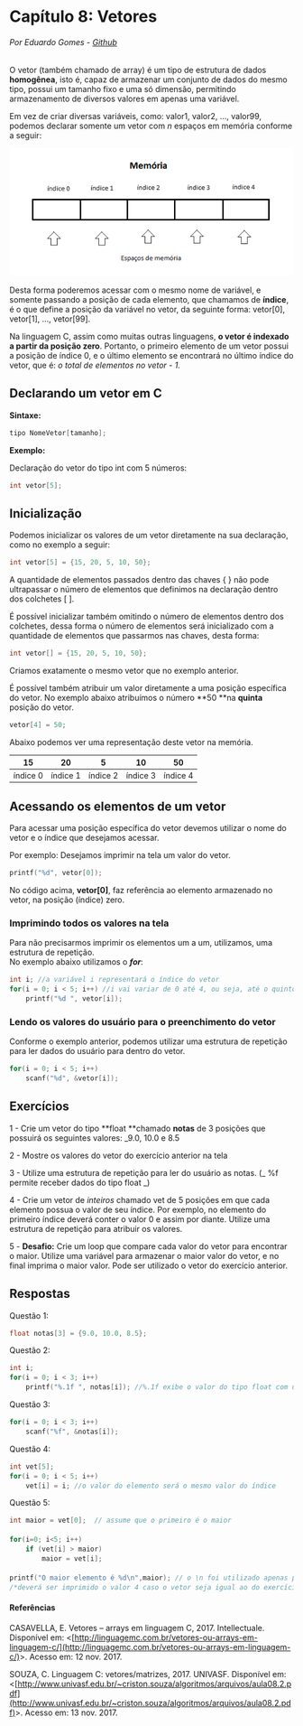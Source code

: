 # Capítulo 8: Vetores

###### Por Eduardo Gomes - [Github](https://github.com/elgsantos)

O vetor \(também chamado de array\) é um tipo de estrutura de dados **homogênea**, isto é, capaz de armazenar um conjunto de dados do mesmo tipo, possui um tamanho fixo e uma só dimensão, permitindo armazenamento de diversos valores em apenas uma variável.

Em vez de criar diversas variáveis, como: valor1, valor2, …, valor99, podemos declarar somente um vetor com _n_ espaços em memória conforme a seguir:

![](/assets/vetor1.png)

Desta forma poderemos acessar com o mesmo nome de variável, e somente passando a posição de cada elemento, que chamamos de **índice**, é o que define a posição da variável no vetor, da seguinte forma: vetor\[0\], vetor\[1\], ..., vetor\[99\].

Na linguagem C, assim como muitas outras linguagens, **o vetor é indexado a partir da posição zero**. Portanto, o primeiro elemento de um vetor possui a posição de índice 0, e o último elemento se encontrará no último índice do vetor, que é: _o total de elementos no vetor - 1._

## Declarando um vetor em C

**Sintaxe:**

```c
tipo NomeVetor[tamanho];
```

**Exemplo:**

Declaração do vetor do tipo int com 5 números:

```c
int vetor[5];
```

## Inicialização

Podemos inicializar os valores de um vetor diretamente na sua declaração, como no exemplo a seguir:

```c
int vetor[5] = {15, 20, 5, 10, 50};
```

A quantidade de elementos passados dentro das chaves { } não pode ultrapassar o número de elementos que definimos na declaração dentro dos colchetes \[ \].

É possível inicializar também omitindo o número de elementos dentro dos colchetes, dessa forma o número de elementos será inicializado com a quantidade de elementos que passarmos nas chaves, desta forma:

```c
int vetor[] = {15, 20, 5, 10, 50};
```

Criamos exatamente o mesmo vetor que no exemplo anterior.

É possível também atribuir um valor diretamente a uma posição específica do vetor. No exemplo abaixo atribuímos o número **50 **na **quinta** posição do vetor.

```c
vetor[4] = 50;
```

Abaixo podemos ver uma representação deste vetor na memória.

| 15 | 20 | 5 | 10 | 50 |
| :---: | :---: | :---: | :---: | :---: |
| índice 0 | índice 1 | índice 2 | índice 3 | índice 4 |

## Acessando os elementos de um vetor

Para acessar uma posição específica do vetor devemos utilizar o nome do vetor e o índice que desejamos acessar.

Por exemplo: Desejamos imprimir na tela um valor do vetor.

```c
printf("%d", vetor[0]);
```

No código acima, **vetor\[0\]**, faz referência ao elemento armazenado no vetor, na posição \(índice\) zero.

### Imprimindo todos os valores na tela

Para não precisarmos imprimir os elementos um a um, utilizamos, uma estrutura de repetição.  
No exemplo abaixo utilizamos o _**for**_:

```c
int i; //a variável i representará o índice do vetor
for(i = 0; i < 5; i++) //i vai variar de 0 até 4, ou seja, até o quinto índice do vetor
    printf("%d ", vetor[i]);
```

### Lendo os valores do usuário para o preenchimento do vetor

Conforme o exemplo anterior, podemos utilizar uma estrutura de repetição para ler dados do usuário para dentro do vetor.

```c
for(i = 0; i < 5; i++)
    scanf("%d", &vetor[i]);
```

## Exercícios

1 - Crie um vetor do tipo **float **chamado **notas** de 3 posições que possuirá os seguintes valores: \_9.0, 10.0 e 8.5

2 - Mostre os valores do vetor do exercício anterior na tela

3 - Utilize uma estrutura de repetição para ler do usuário as notas. \(_ %f permite receber dados do tipo float _\)

4 - Crie um vetor de _inteiros_ chamado vet de 5 posições em que cada elemento possua o valor de seu índice. Por exemplo, no elemento do primeiro índice deverá conter o valor 0 e assim por diante. Utilize uma estrutura de repetição para atribuir os valores.

5 - **Desafio:** Crie um loop que compare cada valor do vetor para encontrar o maior. Utilize uma variável para armazenar o maior valor do vetor, e no final imprima o maior valor. Pode ser utilizado o vetor do exercício anterior.

## Respostas

Questão 1:

```c
float notas[3] = {9.0, 10.0, 8.5};
```

Questão 2:

```c
int i;
for(i = 0; i < 3; i++)
    printf("%.1f ", notas[i]); //%.1f exibe o valor do tipo float com uma casa decimal. Ex: 9.5
```

Questão 3:

```c
for(i = 0; i < 3; i++)
    scanf("%f", &notas[i]);
```

Questão 4:

```c
int vet[5];
for(i = 0; i < 5; i++)
    vet[i] = i; //o valor do elemento será o mesmo valor do índice
```

Questão 5:

```c
int maior = vet[0];  // assume que o primeiro é o maior

for(i=0; i<5; i++)
    if (vet[i] > maior)
        maior = vet[i];

printf("O maior elemento é %d\n",maior); // o \n foi utilizado apenas para pular linha
/*deverá ser imprimido o valor 4 caso o vetor seja igual ao do exercício 4*/
```

#### Referências

CASAVELLA, E. Vetores – arrays em linguagem C, 2017. Intellectuale. Disponível em: &lt;[http://linguagemc.com.br/vetores-ou-arrays-em-linguagem-c/](http://linguagemc.com.br/vetores-ou-arrays-em-linguagem-c/)&gt;. Acesso em: 12 nov. 2017.

SOUZA, C.  Linguagem C: vetores/matrizes, 2017. UNIVASF. Disponível em: &lt;[http://www.univasf.edu.br/~criston.souza/algoritmos/arquivos/aula08.2.pdf](http://www.univasf.edu.br/~criston.souza/algoritmos/arquivos/aula08.2.pdf)&gt;. Acesso em: 13 nov. 2017.

